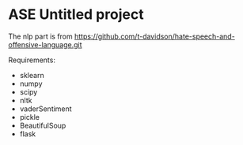 # ASE Untitled project




The nlp part is from https://github.com/t-davidson/hate-speech-and-offensive-language.git

Requirements:

- sklearn
- numpy
- scipy
- nltk
- vaderSentiment
- pickle
- BeautifulSoup
- flask

